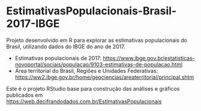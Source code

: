 # EstimativasPopulacionais-Brasil-2017-IBGE

Projeto desenvolvido em R para explorar as estimativas populacionais do Brasil, utilizando dados do IBGE do ano de 2017.

* Estimativas populacionais de 2017: https://www.ibge.gov.br/estatisticas-novoportal/sociais/populacao/9103-estimativas-de-populacao.html
* Área territorial do Brasil, Regiões e Unidades Federativas: https://ww2.ibge.gov.br/home/geociencias/areaterritorial/principal.shtm

Este é o projeto RStudio base para construção das análises e gráficos publicados em https://web.decifrandodados.com.br/EstimativasPopulacionais
